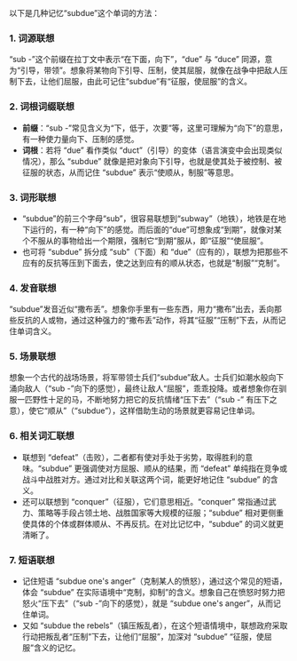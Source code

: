 以下是几种记忆“subdue”这个单词的方法：

### 1. 词源联想
“sub -”这个前缀在拉丁文中表示“在下面，向下”，“due” 与 “duce” 同源，意为“引导，带领”。想象将某物向下引导、压制，使其屈服，就像在战争中把敌人压制下去，让他们屈服，由此可记住“subdue”有“征服，使屈服”的含义。

### 2. 词根词缀联想
 - **前缀**：“sub -”常见含义为“下，低于，次要”等，这里可理解为“向下”的意思，有一种使力量向下、压制的感觉。
 - **词根**：若将 “due” 看作类似 “duct”（引导）的变体（语言演变中会出现类似情况），那么 “subdue” 就像是把对象向下引导，也就是使其处于被控制、被征服的状态，从而记住 “subdue” 表示“使顺从，制服”等意思。

### 3. 词形联想
 - “subdue”的前三个字母“sub”，很容易联想到“subway”（地铁），地铁是在地下运行的，有一种“向下”的感觉。而后面的“due”可想象成“到期”，就像对某个不服从的事物给出一个期限，强制它“到期”服从，即“征服”“使屈服”。
 - 也可将 “subdue” 拆分成 “sub”（下面）和 “due”（应有的），联想为把那些不应有的反抗等压到下面去，使之达到应有的顺从状态，也就是“制服”“克制”。

### 4. 发音联想
“subdue”发音近似“撒布丢”。想象你手里有一些东西，用力“撒布”出去，丢向那些反抗的人或物，通过这种强力的“撒布丢”动作，将其“征服”“压制”下去，从而记住单词含义。

### 5. 场景联想
想象一个古代的战场场景，将军带领士兵们“subdue”敌人。士兵们如潮水般向下涌向敌人（“sub -”向下的感觉），最终让敌人“屈服”，乖乖投降。或者想象你在驯服一匹野性十足的马，不断地努力把它的反抗情绪“压下去”（“sub -” 有压下之意），使它“顺从”（“subdue”），这样借助生动的场景就更容易记住单词。

### 6. 相关词汇联想
 - 联想到 “defeat”（击败），二者都有使对手处于劣势，取得胜利的意味。“subdue” 更强调使对方屈服、顺从的结果，而 “defeat” 单纯指在竞争或战斗中战胜对方。通过对比和关联这两个词，能更好地记住 “subdue” 的含义。
 - 还可以联想到 “conquer”（征服），它们意思相近。“conquer” 常指通过武力、策略等手段占领土地、战胜国家等大规模的征服；“subdue” 相对更侧重使具体的个体或群体顺从、不再反抗。在对比记忆中，“subdue” 的词义就更清晰了。

### 7. 短语联想
 - 记住短语 “subdue one's anger”（克制某人的愤怒），通过这个常见的短语，体会 “subdue” 在实际语境中“克制，抑制”的含义。想象自己在愤怒时努力把怒火“压下去”（“sub -”向下的感觉），就是 “subdue one's anger”，从而记住单词。
 - 又如 “subdue the rebels”（镇压叛乱者），在这个短语情境中，联想政府采取行动把叛乱者“压制”下去，让他们“屈服”，加深对 “subdue” “征服，使屈服”含义的记忆。 